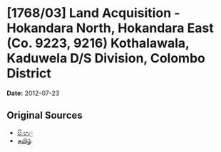 # [1768/03] Land Acquisition - Hokandara North, Hokandara East (Co. 9223, 9216) Kothalawala, Kaduwela D/S Division, Colombo District

**Date:** 2012-07-23

## Original Sources

- [සිංහල](https://documents.gov.lk/view/extra-gazettes/2012/7/1768-03_S.pdf)
- [தமிழ்](https://documents.gov.lk/view/extra-gazettes/2012/7/1768-03_T.pdf)
